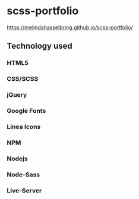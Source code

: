 # scss-portfolio    
https://melindahasselbring.github.io/scss-portfolio/


## Technology used
### HTML5
### CSS/SCSS
### jQuery
### Google Fonts
### Linea Icons
### NPM
### Nodejs
### Node-Sass
### Live-Server

